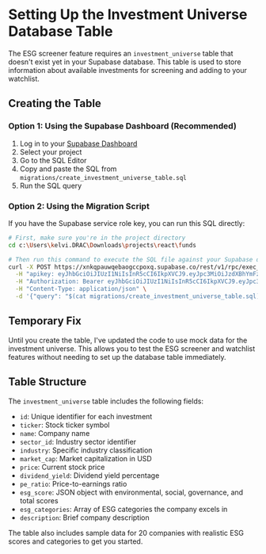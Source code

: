 # Setting Up the Investment Universe Database Table

The ESG screener feature requires an `investment_universe` table that doesn't exist yet in your Supabase database. This table is used to store information about available investments for screening and adding to your watchlist.

## Creating the Table

### Option 1: Using the Supabase Dashboard (Recommended)

1. Log in to your [Supabase Dashboard](https://app.supabase.com/)
2. Select your project
3. Go to the SQL Editor
4. Copy and paste the SQL from `migrations/create_investment_universe_table.sql`
5. Run the SQL query

### Option 2: Using the Migration Script

If you have the Supabase service role key, you can run this SQL directly:

```bash
# First, make sure you're in the project directory
cd c:\Users\kelvi.DRAC\Downloads\projects\react\funds

# Then run this command to execute the SQL file against your Supabase database
curl -X POST https://xnkqpauwqebaogccpoxq.supabase.co/rest/v1/rpc/exec_sql \
  -H "apikey: eyJhbGciOiJIUzI1NiIsInR5cCI6IkpXVCJ9.eyJpc3MiOiJzdXBhYmFzZSIsInJlZiI6Inhua3FwYXV3cWViYW9nY2Nwb3hxIiwicm9sZSI6InNlcnZpY2Vfcm9sZSIsImlhdCI6MTc0NDE3MzY5NiwiZXhwIjoyMDU5NzQ5Njk2fQ.u1nCYRkPNhkkIREsq1SZEdpx-AlBR76vtEF8kZVpFDU" \
  -H "Authorization: Bearer eyJhbGciOiJIUzI1NiIsInR5cCI6IkpXVCJ9.eyJpc3MiOiJzdXBhYmFzZSIsInJlZiI6Inhua3FwYXV3cWViYW9nY2Nwb3hxIiwicm9sZSI6InNlcnZpY2Vfcm9sZSIsImlhdCI6MTc0NDE3MzY5NiwiZXhwIjoyMDU5NzQ5Njk2fQ.u1nCYRkPNhkkIREsq1SZEdpx-AlBR76vtEF8kZVpFDU" \
  -H "Content-Type: application/json" \
  -d '{"query": "$(cat migrations/create_investment_universe_table.sql)"}'
```

## Temporary Fix

Until you create the table, I've updated the code to use mock data for the investment universe. This allows you to test the ESG screener and watchlist features without needing to set up the database table immediately.

## Table Structure

The `investment_universe` table includes the following fields:

- `id`: Unique identifier for each investment
- `ticker`: Stock ticker symbol
- `name`: Company name
- `sector_id`: Industry sector identifier
- `industry`: Specific industry classification
- `market_cap`: Market capitalization in USD
- `price`: Current stock price
- `dividend_yield`: Dividend yield percentage
- `pe_ratio`: Price-to-earnings ratio
- `esg_score`: JSON object with environmental, social, governance, and total scores
- `esg_categories`: Array of ESG categories the company excels in
- `description`: Brief company description

The table also includes sample data for 20 companies with realistic ESG scores and categories to get you started.
